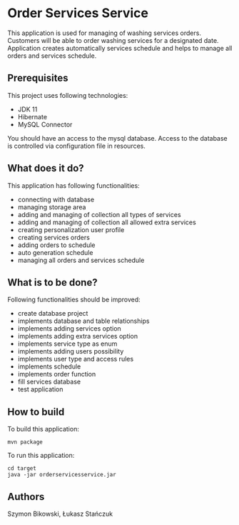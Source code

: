 # Order Services Service
This application is used for managing of washing services orders. Customers will be able to order washing services for a designated date.
Application creates automatically services schedule and helps to manage all orders and services schedule. 
 
## Prerequisites 
This project uses following technologies:
- JDK 11
- Hibernate
- MySQL Connector

You should have an access to the mysql database. Access to the database is controlled via configuration file in resources.
 
## What does it do?
This application has following functionalities:
- connecting with database
- managing storage area
- adding and managing of collection all types of services
- adding and managing of collection all allowed extra services
- creating personalization user profile
- creating services orders
- adding orders to schedule
- auto generation schedule
- managing all orders and services schedule

## What is to be done?
Following functionalities should be improved:
- create database project
- implements database and table relationships
- implements adding services option
- implements adding extra services option
- implements service type as enum
- implements adding users possibility
- implements user type and access rules
- implements schedule
- implements order function
- fill services database
- test application

## How to build

To build this application:
```
mvn package
```

To run this application:
```
cd target
java -jar orderservicesservice.jar
```

## Authors
Szymon Bikowski, Łukasz Stańczuk